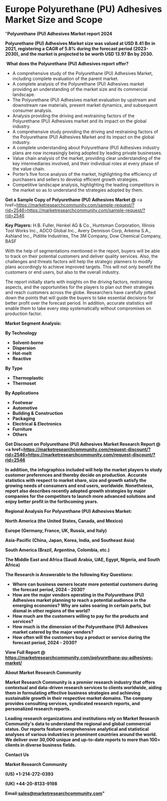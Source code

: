 # Europe Polyurethane (PU) Adhesives Market Size and Scope 
"<strong>Polyurethane (PU) Adhesives Market report 2024</strong>

<strong>Polyurethane (PU) Adhesives Market size was valued at USD 8.41 Bn in 2021, registering a CAGR of 5.8% during the forecast period (2023-2030), and the market is projected to be worth USD 13.97 Bn by 2030.</strong>

 <strong><b>What does the Polyurethane (PU) Adhesives report offer?</b></strong>
<ul>
  <li>A comprehensive study of the Polyurethane (PU) Adhesives Market, including complete evaluation of the parent market.</li>
  <li>A complete analysis of the Polyurethane (PU) Adhesives market providing an understanding of the market size and its commercial landscape.</li>
  <li>The Polyurethane (PU) Adhesives market evaluation by upstream and downstream raw materials, present market dynamics, and subsequent consumer analysis.</li>
  <li>Analysis providing the driving and restraining factors of the Polyurethane (PU) Adhesives market and its impact on the global industry.</li>
  <li>A comprehensive study providing the driving and restraining factors of the Polyurethane (PU) Adhesives Market and its impact on the global industry.</li>
  <li>A complete understanding about Polyurethane (PU) Adhesives industry plans are now increasingly being adopted by leading private businesses.</li>
  <li>Value chain analysis of the market, providing clear understanding of the key intermediaries involved, and their individual roles at every phase of the value chain.</li>
  <li>Porter’s five force analysis of the market, highlighting the efficiency of purchasers and sellers to develop efficient growth strategies.</li>
  <li>Competitive landscape analysis, highlighting the leading competitors in the market so as to understand the strategies adopted by them.</li>
</ul>

<strong>Get a Sample Copy of Polyurethane (PU) Adhesives Market @ </strong><a href=https://marketresearchcommunity.com/sample-request/?rid=2546><u>https://marketresearchcommunity.com/sample-request/?rid=2546</u></a>

<strong>Key Players:</strong> 
H.B. Fuller, Henkel AG &amp; Co., Huntsman Corporation, Illinois Tool Works Inc., ADCO Global Inc., Avery Dennison Corp, Arkema S.A., Ashland Inc., Pidilite Industries, The 3M Company, Dow Chemical Company, BASF

With the help of segmentations mentioned in the report, buyers will be able to track on their potential customers and deliver quality services. Also, the challenges and threats factors will help the strategic planners to modify plans accordingly to achieve improved targets. This will not only benefit the customers or end users, but also to the overall industry.

The report initially starts with insights on the driving factors, restraining aspects, and the opportunities for the players to plan out their strategies and reach customers across the globe. Researchers have carefully jotted down the points that will guide the buyers to take essential decisions for better profit over the forecast period. In addition, accurate statistics will enable them to take every step systematically without compromises on production factor.

<strong>Market Segment Analysis:</strong>


<strong><strong>By Technology</strong></h4>
<ul>
 	<li>Solvent-borne</li>
 	<li>Dispersion</li>
 	<li>Hot-melt</li>
 	<li>Reactive</li>
</ul>
<strong><strong>By Type</strong></h4>
<ul>
 	<li>Thermoplastic</li>
 	<li>Thermoset</li>
</ul>
<strong><strong>By Applications</strong></h4>
<ul>
 	<li>Footwear</li>
 	<li>Automotive</li>
 	<li>Building &amp; Construction</li>
 	<li>Packaging</li>
 	<li>Electrical &amp; Electronics</li>
 	<li>Furniture</li>
 	<li>Others</li>
</ul>

<strong>Get Discount on Polyurethane (PU) Adhesives Market Research Report @ </b></strong><a href=https://marketresearchcommunity.com/request-discount/?rid=2546><u>https://marketresearchcommunity.com/request-discount/?rid=2546</u></a>

In addition, the infographics included will help the market players to study customer preferences and thereby decide on production. Accurate statistics with respect to market share, size and growth satisfy the growing needs of consumers and end users, worldwide. Nonetheless, report also describes recently adopted growth strategies by major companies for the competitors to launch more advanced solutions and enjoy better profit in the forthcoming years.

<strong>Regional Analysis For Polyurethane (PU) Adhesives Market:</strong>

<strong>North America</strong> (the United States, Canada, and Mexico)

<strong>Europe</strong> (Germany, France, UK, Russia, and Italy)

<strong>Asia-Pacific</strong> (China, Japan, Korea, India, and Southeast Asia)

<strong>South America</strong> (Brazil, Argentina, Colombia, etc.)

<strong>The Middle East and Africa</strong> (Saudi Arabia, UAE, Egypt, Nigeria, and South Africa)

<strong>The Research is Answerable to the following Key Questions:</strong>
<ul>
 	<li>Where can business owners locate more potential customers during the forecast period, 2024 - 2030?</li>
 	<li>How are the major vendors operating in the Polyurethane (PU) Adhesives market planning to reach a potential audience in the emerging economies? Why are sales soaring in certain parts, but dismal in other regions of the world?</li>
 	<li>How much are the customers willing to pay for the products and services?</li>
 	<li>How much is the dimension of the Polyurethane (PU) Adhesives market catered by the major vendors?</li>
 	<li>How often will the customers buy a product or service during the forecast period, 2024 - 2030?</li>
</ul>

<strong>View Full Report @</strong> <a href=https://marketresearchcommunity.com/polyurethane-pu-adhesives-market/>https://marketresearchcommunity.com/polyurethane-pu-adhesives-market/</a>

<strong>About Market Research Community</strong>

Market Research Community is a premier research industry that offers contextual and data-driven research services to clients worldwide, aiding them in formulating effective business strategies and achieving sustainable growth in their respective market domains. The company provides consulting services, syndicated research reports, and personalized research reports.

Leading research organizations and institutions rely on Market Research Community's data to understand the regional and global commercial status. Our reports feature comprehensive analytical and statistical analyses of various industries in prominent countries around the world. We deliver over 30,000 unique and up-to-date reports to more than 100+ clients in diverse business fields.

<strong>Contact Us</strong>

<strong>Market Research Community</strong>

(US) +1-214-272-0393

(UK) +44-20-8133-9198

<strong>Email:</strong>sales@marketresearchcommunity.com"
